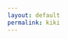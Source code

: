 ```yaml
---
layout: default
permalink: kiki
---
```


<div id="zzContainer"></div>

<!--<script src=""></script>-->
<script src="https://cdnjs.cloudflare.com/ajax/libs/three.js/91/three.min.js"></script>
<!--<script src="js/orbitControls.js"></script>-->
<script type="x-shader/x-vertex" id="vertexShader">
    //classical perlin noise
        vec3 mod289(vec3 x)
    {
      return x - floor(x * (1.0 / 289.0)) * 289.0;
    }

    vec4 mod289(vec4 x)
    {
      return x - floor(x * (1.0 / 289.0)) * 289.0;
    }

    vec4 permute(vec4 x)
    {
      return mod289(((x*34.0)+1.0)*x);
    }

    vec4 taylorInvSqrt(vec4 r)
    {
      return 1.79284291400159 - 0.85373472095314 * r;
    }

    vec3 fade(vec3 t) {
      return t*t*t*(t*(t*6.0-15.0)+10.0);
    }

    // Classic Perlin noise
    float cnoise(vec3 P)
    {
      vec3 Pi0 = floor(P); // Integer part for indexing
      vec3 Pi1 = Pi0 + vec3(1.0); // Integer part + 1
      Pi0 = mod289(Pi0);
      Pi1 = mod289(Pi1);
      vec3 Pf0 = fract(P); // Fractional part for interpolation
      vec3 Pf1 = Pf0 - vec3(1.0); // Fractional part - 1.0
      vec4 ix = vec4(Pi0.x, Pi1.x, Pi0.x, Pi1.x);
      vec4 iy = vec4(Pi0.yy, Pi1.yy);
      vec4 iz0 = Pi0.zzzz;
      vec4 iz1 = Pi1.zzzz;

      vec4 ixy = permute(permute(ix) + iy);
      vec4 ixy0 = permute(ixy + iz0);
      vec4 ixy1 = permute(ixy + iz1);

      vec4 gx0 = ixy0 * (1.0 / 7.0);
      vec4 gy0 = fract(floor(gx0) * (1.0 / 7.0)) - 0.5;
      gx0 = fract(gx0);
      vec4 gz0 = vec4(0.5) - abs(gx0) - abs(gy0);
      vec4 sz0 = step(gz0, vec4(0.0));
      gx0 -= sz0 * (step(0.0, gx0) - 0.5);
      gy0 -= sz0 * (step(0.0, gy0) - 0.5);

      vec4 gx1 = ixy1 * (1.0 / 7.0);
      vec4 gy1 = fract(floor(gx1) * (1.0 / 7.0)) - 0.5;
      gx1 = fract(gx1);
      vec4 gz1 = vec4(0.5) - abs(gx1) - abs(gy1);
      vec4 sz1 = step(gz1, vec4(0.0));
      gx1 -= sz1 * (step(0.0, gx1) - 0.5);
      gy1 -= sz1 * (step(0.0, gy1) - 0.5);

      vec3 g000 = vec3(gx0.x,gy0.x,gz0.x);
      vec3 g100 = vec3(gx0.y,gy0.y,gz0.y);
      vec3 g010 = vec3(gx0.z,gy0.z,gz0.z);
      vec3 g110 = vec3(gx0.w,gy0.w,gz0.w);
      vec3 g001 = vec3(gx1.x,gy1.x,gz1.x);
      vec3 g101 = vec3(gx1.y,gy1.y,gz1.y);
      vec3 g011 = vec3(gx1.z,gy1.z,gz1.z);
      vec3 g111 = vec3(gx1.w,gy1.w,gz1.w);

      vec4 norm0 = taylorInvSqrt(vec4(dot(g000, g000), dot(g010, g010), dot(g100, g100), dot(g110, g110)));
      g000 *= norm0.x;
      g010 *= norm0.y;
      g100 *= norm0.z;
      g110 *= norm0.w;
      vec4 norm1 = taylorInvSqrt(vec4(dot(g001, g001), dot(g011, g011), dot(g101, g101), dot(g111, g111)));
      g001 *= norm1.x;
      g011 *= norm1.y;
      g101 *= norm1.z;
      g111 *= norm1.w;

      float n000 = dot(g000, Pf0);
      float n100 = dot(g100, vec3(Pf1.x, Pf0.yz));
      float n010 = dot(g010, vec3(Pf0.x, Pf1.y, Pf0.z));
      float n110 = dot(g110, vec3(Pf1.xy, Pf0.z));
      float n001 = dot(g001, vec3(Pf0.xy, Pf1.z));
      float n101 = dot(g101, vec3(Pf1.x, Pf0.y, Pf1.z));
      float n011 = dot(g011, vec3(Pf0.x, Pf1.yz));
      float n111 = dot(g111, Pf1);

      vec3 fade_xyz = fade(Pf0);
      vec4 n_z = mix(vec4(n000, n100, n010, n110), vec4(n001, n101, n011, n111), fade_xyz.z);
      vec2 n_yz = mix(n_z.xy, n_z.zw, fade_xyz.y);
      float n_xyz = mix(n_yz.x, n_yz.y, fade_xyz.x);
      return 2.2 * n_xyz;
    }

    // Classic Perlin noise, periodic variant
    float pnoise(vec3 P, vec3 rep)
    {
      vec3 Pi0 = mod(floor(P), rep); // Integer part, modulo period
      vec3 Pi1 = mod(Pi0 + vec3(1.0), rep); // Integer part + 1, mod period
      Pi0 = mod289(Pi0);
      Pi1 = mod289(Pi1);
      vec3 Pf0 = fract(P); // Fractional part for interpolation
      vec3 Pf1 = Pf0 - vec3(1.0); // Fractional part - 1.0
      vec4 ix = vec4(Pi0.x, Pi1.x, Pi0.x, Pi1.x);
      vec4 iy = vec4(Pi0.yy, Pi1.yy);
      vec4 iz0 = Pi0.zzzz;
      vec4 iz1 = Pi1.zzzz;

      vec4 ixy = permute(permute(ix) + iy);
      vec4 ixy0 = permute(ixy + iz0);
      vec4 ixy1 = permute(ixy + iz1);

      vec4 gx0 = ixy0 * (1.0 / 7.0);
      vec4 gy0 = fract(floor(gx0) * (1.0 / 7.0)) - 0.5;
      gx0 = fract(gx0);
      vec4 gz0 = vec4(0.5) - abs(gx0) - abs(gy0);
      vec4 sz0 = step(gz0, vec4(0.0));
      gx0 -= sz0 * (step(0.0, gx0) - 0.5);
      gy0 -= sz0 * (step(0.0, gy0) - 0.5);

      vec4 gx1 = ixy1 * (1.0 / 7.0);
      vec4 gy1 = fract(floor(gx1) * (1.0 / 7.0)) - 0.5;
      gx1 = fract(gx1);
      vec4 gz1 = vec4(0.5) - abs(gx1) - abs(gy1);
      vec4 sz1 = step(gz1, vec4(0.0));
      gx1 -= sz1 * (step(0.0, gx1) - 0.5);
      gy1 -= sz1 * (step(0.0, gy1) - 0.5);

      vec3 g000 = vec3(gx0.x,gy0.x,gz0.x);
      vec3 g100 = vec3(gx0.y,gy0.y,gz0.y);
      vec3 g010 = vec3(gx0.z,gy0.z,gz0.z);
      vec3 g110 = vec3(gx0.w,gy0.w,gz0.w);
      vec3 g001 = vec3(gx1.x,gy1.x,gz1.x);
      vec3 g101 = vec3(gx1.y,gy1.y,gz1.y);
      vec3 g011 = vec3(gx1.z,gy1.z,gz1.z);
      vec3 g111 = vec3(gx1.w,gy1.w,gz1.w);

      vec4 norm0 = taylorInvSqrt(vec4(dot(g000, g000), dot(g010, g010), dot(g100, g100), dot(g110, g110)));
      g000 *= norm0.x;
      g010 *= norm0.y;
      g100 *= norm0.z;
      g110 *= norm0.w;
      vec4 norm1 = taylorInvSqrt(vec4(dot(g001, g001), dot(g011, g011), dot(g101, g101), dot(g111, g111)));
      g001 *= norm1.x;
      g011 *= norm1.y;
      g101 *= norm1.z;
      g111 *= norm1.w;

      float n000 = dot(g000, Pf0);
      float n100 = dot(g100, vec3(Pf1.x, Pf0.yz));
      float n010 = dot(g010, vec3(Pf0.x, Pf1.y, Pf0.z));
      float n110 = dot(g110, vec3(Pf1.xy, Pf0.z));
      float n001 = dot(g001, vec3(Pf0.xy, Pf1.z));
      float n101 = dot(g101, vec3(Pf1.x, Pf0.y, Pf1.z));
      float n011 = dot(g011, vec3(Pf0.x, Pf1.yz));
      float n111 = dot(g111, Pf1);

      vec3 fade_xyz = fade(Pf0);
      vec4 n_z = mix(vec4(n000, n100, n010, n110), vec4(n001, n101, n011, n111), fade_xyz.z);
      vec2 n_yz = mix(n_z.xy, n_z.zw, fade_xyz.y);
      float n_xyz = mix(n_yz.x, n_yz.y, fade_xyz.x);
      return 2.2 * n_xyz;
    }

    varying vec2 vUv;
    varying float noise;
    uniform float time;

    float turbulence( vec3 p ) {
        float w = 100.0;
        float t = -.5;
        for (float f = 1.0 ; f <= 10.0 ; f++ ){
            float power = pow( 2.0, f );
            t += abs( pnoise( vec3( power * p ), vec3( 100.0, 100.0, 100.0 ) ) / power );
        }
        return t;
    }

    void main() {

        vUv = uv;

        // add time to the noise parameters so it's animated
        noise = 10.0 *  -.10 * turbulence( .5 * normal + time );
        float b = 10.0 * pnoise( 0.05 * position + vec3( 10.0 * time ), vec3( 100.0 ) );
        float displacement = - noise + b;

        vec3 newPosition = position + normal * displacement;
        gl_Position = projectionMatrix * modelViewMatrix * vec4( newPosition, 1.0 );

    }


</script>
<script type="x-shader/x-vertex" id="fragmentShader">
    varying vec2 vUv;
    varying float noise;
    uniform sampler2D tExplosion;

    float random( vec3 scale, float seed ){
        return fract( sin( dot( gl_FragCoord.xyz + seed, scale ) ) * 43758.5453 + seed ) ;
    }

    void main() {

        // get a random offset
        float r = .01 * random( vec3( 5, 5, 5 ), 0.0 );
        // lookup vertically in the texture, using noise and offset
        // to get the right RGB colour
        vec2 tPos = vec2( 0, 1.0 - 1.3 * noise + r );
        vec4 color = texture2D( tExplosion, tPos );

        gl_FragColor = vec4( color.rgb, 1.0 );

    }
</script>
<script type="text/javascript" id="mainCode" src="{{ "/js/blob.js" | prepend: site.baseurl }}"></script>

